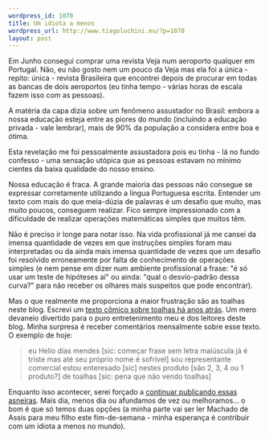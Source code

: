 ```yaml
--- 
wordpress_id: 1070
title: Um idiota a menos
wordpress_url: http://www.tiagoluchini.eu/?p=1070
layout: post
---
```

Em Junho consegui comprar uma revista Veja num aeroporto qualquer em Portugal. Não, eu não gosto nem um pouco da Veja mas ela foi a única - repito: única - revista Brasileira que encontrei depois de procurar em todas as bancas de dois aeroportos (eu tinha tempo - várias horas de escala fazem isso com as pessoas).

A matéria da capa dizia sobre um fenômeno assustador no Brasil: embora a nossa educação esteja entre as piores do mundo (incluindo a educação privada - vale lembrar), mais de 90% da população a considera entre boa e ótima.

Esta revelação me foi pessoalmente assustadora pois eu tinha - lá no fundo confesso - uma sensação utópica que as pessoas estavam no mínimo cientes da baixa qualidade do nosso ensino.

Nossa educação é fraca. A grande maioria das pessoas não consegue se expressar corretamente utilizando a língua Portuguesa escrita. Entender um texto com mais do que meia-dúzia de palavras é um desafio que muito, mas muito poucos, conseguem realizar. Fico sempre impressionado com a dificuldade de realizar operações matemáticas simples que muitos têm.

Não é preciso ir longe para notar isso. Na vida profissional já me cansei da imensa quantidade de vezes em que instruções simples foram mau interpretadas ou da ainda mais imensa quantidade de vezes que um desafio foi resolvido erroneamente por falta de conhecimento de operações simples (e nem pense em dizer num ambiente profissional a frase: "é só usar um teste de hipóteses aí" ou ainda: "qual o desvio-padrão dessa curva?" para não receber os olhares mais suspeitos que pode encontrar).

Mas o que realmente me proporciona a maior frustração são as toalhas neste blog. Escrevi um <a href="http://www.tiagoluchini.eu/2007/06/11/toalhas/#comment-5536">texto cômico sobre toalhas há anos atrás</a>. Um mero devaneio divertido para o puro entretenimento meu e dos leitores deste blog. Minha surpresa é receber comentários mensalmente sobre esse texto. O exemplo de hoje:
<blockquote>eu Helio dias mendes [sic: começar frase sem letra maiúscula já é triste mas até seu próprio nome é sofrível] sou representante comercial estou enteresado [sic] nestes produto [são 2, 3, 4 ou 1 produto?] de toalhas [sic: pena que não vendo toalhas]</blockquote>
Enquanto isso acontecer, serei forçado a <a href="http://www.tiagoluchini.eu/2007/06/26/os-sem-leitura/">continuar publicando essas asneiras</a>. Mais dia, menos dia ou afundamos de vez ou melhoramos... o bom é que só temos duas opções (a minha parte vai ser ler Machado de Assis para meu filho este fim-de-semana - minha esperança é contribuir com um idiota a menos no mundo).
